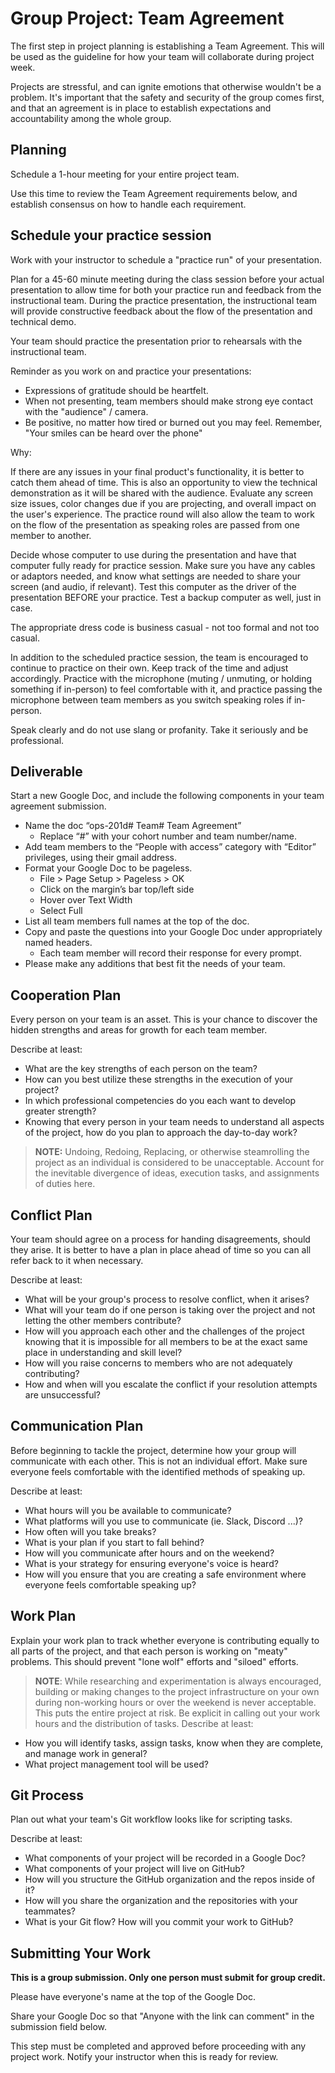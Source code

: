 # Group Project: Team Agreement

The first step in project planning is establishing a Team Agreement. This will be used as the guideline for how your team will collaborate during project week.

Projects are stressful, and can ignite emotions that otherwise wouldn't be a problem. It's important that the safety and security of the group comes first, and that an agreement is in place to establish expectations and accountability among the whole group.

## Planning

Schedule a 1-hour meeting for your entire project team.

Use this time to review the Team Agreement requirements below, and establish consensus on how to handle each requirement.

## Schedule your practice session

Work with your instructor to schedule a "practice run" of your presentation.

Plan for a 45-60 minute meeting during the class session before your actual presentation to allow time for both your practice run and feedback from the instructional team. During the practice presentation, the instructional team will provide constructive feedback about the flow of the presentation and technical demo.

Your team should practice the presentation prior to rehearsals with the instructional team.

Reminder as you work on and practice your presentations:

- Expressions of gratitude should be heartfelt.
- When not presenting, team members should make strong eye contact with the "audience" / camera.
- Be positive, no matter how tired or burned out you may feel. Remember, "Your smiles can be heard over the phone"

Why:

If there are any issues in your final product's functionality, it is better to catch them ahead of time. This is also an opportunity to view the technical demonstration as it will be shared with the audience. Evaluate any screen size issues, color changes due if you are projecting, and overall impact on the user's experience. The practice round will also allow the team to work on the flow of the presentation as speaking roles are passed from one member to another.

Decide whose computer to use during the presentation and have that computer fully ready for practice session. Make sure you have any cables or adaptors needed, and know what settings are needed to share your screen (and audio, if relevant). Test this computer as the driver of the presentation BEFORE your practice. Test a backup computer as well, just in case.

The appropriate dress code is business casual - not too formal and not too casual.

In addition to the scheduled practice session, the team is encouraged to continue to practice on their own. Keep track of the time and adjust accordingly. Practice with the microphone (muting / unmuting, or holding something if in-person) to feel comfortable with it, and practice passing the microphone between team members as you switch speaking roles if in-person.

Speak clearly and do not use slang or profanity. Take it seriously and be professional.

## Deliverable

Start a new Google Doc, and include the following components in your team agreement submission.

- Name the doc “ops-201d# Team# Team Agreement”
  - Replace “#” with your cohort number and team number/name.
- Add team members to the “People with access” category with “Editor” privileges, using their gmail address.
- Format your Google Doc to be pageless.
  - File > Page Setup > Pageless > OK
  - Click on the margin’s bar top/left side
  - Hover over Text Width
  - Select Full
- List all team members full names at the top of the doc.
- Copy and paste the questions into your Google Doc under appropriately named headers.
  - Each team member will record their response for every prompt.
- Please make any additions that best fit the needs of your team.

## Cooperation Plan

Every person on your team is an asset. This is your chance to discover the hidden strengths and areas for growth for each team member.

Describe at least:

- What are the key strengths of each person on the team?
- How can you best utilize these strengths in the execution of your project?
- In which professional competencies do you each want to develop greater strength?
- Knowing that every person in your team needs to understand all aspects of the project, how do you plan to approach the day-to-day work?

> **NOTE:** Undoing, Redoing, Replacing, or otherwise steamrolling the project as an individual is considered to be unacceptable. Account for the inevitable divergence of ideas, execution tasks, and assignments of duties here.

## Conflict Plan

Your team should agree on a process for handing disagreements, should they arise. It is better to have a plan in place ahead of time so you can all refer back to it when necessary.

Describe at least:

- What will be your group's process to resolve conflict, when it arises?
- What will your team do if one person is taking over the project and not letting the other members contribute?
- How will you approach each other and the challenges of the project knowing that it is impossible for all members to be at the exact same place in understanding and skill level?
- How will you raise concerns to members who are not adequately contributing?
- How and when will you escalate the conflict if your resolution attempts are unsuccessful?

## Communication Plan

Before beginning to tackle the project, determine how your group will communicate with each other. This is not an individual effort. Make sure everyone feels comfortable with the identified methods of speaking up.

Describe at least:

- What hours will you be available to communicate?
- What platforms will you use to communicate (ie. Slack, Discord ...)?
- How often will you take breaks?
- What is your plan if you start to fall behind?
- How will you communicate after hours and on the weekend?
- What is your strategy for ensuring everyone's voice is heard?
- How will you ensure that you are creating a safe environment where everyone feels comfortable speaking up?

## Work Plan

Explain your work plan to track whether everyone is contributing equally to all parts of the project, and that each person is working on "meaty" problems. This should prevent "lone wolf" efforts and "siloed" efforts.

> **NOTE**: While researching and experimentation is always encouraged, building or making changes to the project infrastructure on your own during non-working hours or over the weekend is never acceptable. This puts the entire project at risk. Be explicit in calling out your work hours and the distribution of tasks.
Describe at least:

- How you will identify tasks, assign tasks, know when they are complete, and manage work in general?
- What project management tool will be used?

## Git Process

Plan out what your team's Git workflow looks like for scripting tasks.

Describe at least:

- What components of your project will be recorded in a Google Doc?
- What components of your project will live on GitHub?
- How will you structure the GitHub organization and the repos inside of it?
- How will you share the organization and the repositories with your teammates?
- What is your Git flow? How will you commit your work to GitHub?

## Submitting Your Work

**This is a group submission. Only one person must submit for group credit.**

Please have everyone's name at the top of the Google Doc.

Share your Google Doc so that "Anyone with the link can comment" in the submission field below.

This step must be completed and approved before proceeding with any project work. Notify your instructor when this is ready for review.
